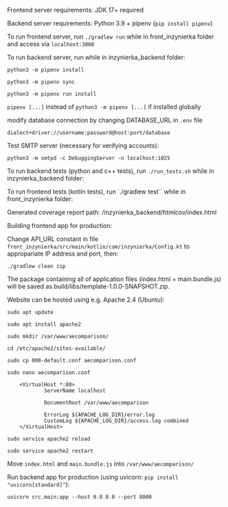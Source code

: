 Frontend server requirements: JDK 17+ required

Backend server requirements: Python 3.9 + pipenv (`pip install pipenv`)

To run frontend server, run `./gradlew run` while in front_inzynierka folder and access via `localhost:3000`

To run backend server, run while in inzynierka_backend folder:

`python3 -m pipenv install`

`python3 -m pipenv sync`

`python3 -m pipenv run install`

`pipenv [...]` instead of `python3 -m pipenv [...]` if installed globally

modify database connection by changing DATABASE_URL in `.env` file

`dialect+driver://username:password@host:port/database`

Test SMTP server (necessary for verifying accounts):

`python3 -m smtpd -c DebuggingServer -n localhost:1025`

To run backend tests (python and c++ tests), run `./run_tests.sh` while in inzynierka_backend folder:

To run frontend tests (kotlin tests), run `./gradlew test`` while in front_inzynierka folder:

Generated coverage report path: /inzynierka_backend/htmlcov/index.html

Building frontend app for production:

Change API_URL constant in file `front_inzynierka/src/main/kotlin/com/inzynierka/Config.kt` to appropariate IP address and port, then:

`./gradlew clean zip`

The package containing all of application files (index.html + main.bundle.js) will be saved as build/libs/template-1.0.0-SNAPSHOT.zip. 

Website can be hosted using e.g. Apache 2.4 (Ubuntu):

`sudo apt update`

`sudo apt install apache2`

`sudo mkdir /var/www/aecomparison/`

`cd /etc/apache2/sites-available/`

`sudo cp 000-default.conf aecomparison.conf`

`sudo nano aecomparison.conf`


        <VirtualHost *:80>
                ServerName localhost
        
                DocumentRoot /var/www/aecomparison
        
                ErrorLog ${APACHE_LOG_DIR}/error.log
                CustomLog ${APACHE_LOG_DIR}/access.log combined
        </VirtualHost>

`sudo service apache2 reload`

`sudo service apache2 restart`

Move `index.html` and `main.bundle.js` into `/var/www/aecomparison/`

Run backend app for production (using uvicorn: `pip install "uvicorn[standard]"`):

`uvicorn src.main:app --host 0.0.0.0 --port 8000`

